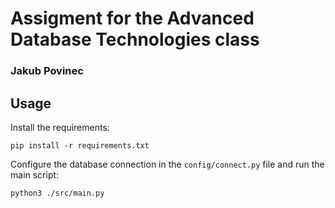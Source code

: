 # Assigment for the Advanced Database Technologies class
### Jakub Povinec

## Usage

Install the requirements:
```
pip install -r requirements.txt
```

Configure the database connection in the `config/connect.py` file and run the main script:
```
python3 ./src/main.py
```